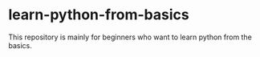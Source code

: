 # learn-python-from-basics
This repository is mainly for beginners who want to learn python from the basics.
